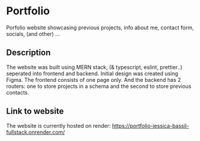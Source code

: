 # Portfolio

Porfolio website showcasing previous projects, info about me, contact form, socials, (and other) ...

## Description

The website was built using MERN stack, (& typescript, eslint, prettier..) seperated into frontend and backend. Initial design was created using Figma. The frontend consists of one page only. And the backend has 2 routers: one to store projects in a schema and the second to store previous contacts.

## Link to website
The website is currently hosted on render:
https://portfolio-jessica-bassil-fullstack.onrender.com/
